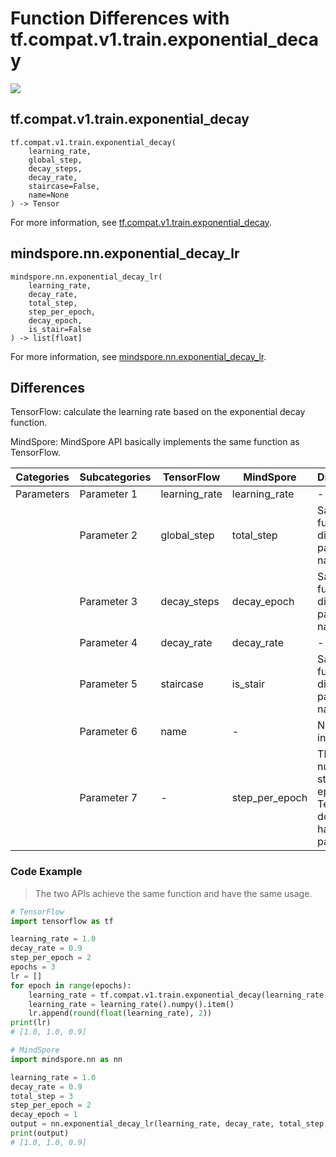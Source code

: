 # Function Differences with tf.compat.v1.train.exponential_decay

<a href="https://gitee.com/mindspore/docs/blob/r1.11/docs/mindspore/source_en/note/api_mapping/tensorflow_diff/exponential_decay_lr.md" target="_blank"><img src="https://mindspore-website.obs.cn-north-4.myhuaweicloud.com/website-images/r1.11/resource/_static/logo_source_en.png"></a>

## tf.compat.v1.train.exponential_decay

```text
tf.compat.v1.train.exponential_decay(
    learning_rate,
    global_step,
    decay_steps,
    decay_rate,
    staircase=False,
    name=None
) -> Tensor
```

For more information, see [tf.compat.v1.train.exponential_decay](https://www.tensorflow.org/versions/r2.6/api_docs/python/tf/compat/v1/train/exponential_decay).

## mindspore.nn.exponential_decay_lr

```text
mindspore.nn.exponential_decay_lr(
    learning_rate,
    decay_rate,
    total_step,
    step_per_epoch,
    decay_epoch,
    is_stair=False
) -> list[float]
```

For more information, see [mindspore.nn.exponential_decay_lr](https://www.mindspore.cn/docs/en/r1.11/api_python/nn/mindspore.nn.exponential_decay_lr.html).

## Differences

TensorFlow: calculate the learning rate based on the exponential decay function.

MindSpore: MindSpore API basically implements the same function as TensorFlow.

| Categories | Subcategories |TensorFlow | MindSpore | Differences |
| --- | --- | --- | --- |---|
| Parameters | Parameter 1 | learning_rate | learning_rate  | -                      |
|      | Parameter 2 | global_step   | total_step     | Same function, different parameter names |
|      | Parameter 3 | decay_steps   | decay_epoch    | Same function, different parameter names |
|      | Parameter 4 | decay_rate    | decay_rate     | -                      |
|      | Parameter 5 | staircase     | is_stair       | Same function, different parameter names |
|      | Parameter 6 |     name          | -| Not involved    |
|      | Parameter 7 |     -          | step_per_epoch | The number of steps per epoch, TensorFlow does not have this parameter    |

### Code Example

> The two APIs achieve the same function and have the same usage.

```python
# TensorFlow
import tensorflow as tf

learning_rate = 1.0
decay_rate = 0.9
step_per_epoch = 2
epochs = 3
lr = []
for epoch in range(epochs):
    learning_rate = tf.compat.v1.train.exponential_decay(learning_rate, epoch, step_per_epoch, decay_rate, staircase=True)
    learning_rate = learning_rate().numpy().item()
    lr.append(round(float(learning_rate), 2))
print(lr)
# [1.0, 1.0, 0.9]

# MindSpore
import mindspore.nn as nn

learning_rate = 1.0
decay_rate = 0.9
total_step = 3
step_per_epoch = 2
decay_epoch = 1
output = nn.exponential_decay_lr(learning_rate, decay_rate, total_step, step_per_epoch, decay_epoch)
print(output)
# [1.0, 1.0, 0.9]
```
